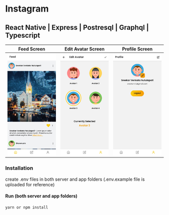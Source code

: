 # Instagram

## React Native | Express | Postresql | Graphql | Typescript

|               Feed Screen                |            Edit Avatar Screen            |              Profile Screen              |
| :--------------------------------------: | :--------------------------------------: | :--------------------------------------: |
| ![](./packages/app/assets/preview/1.jpg) | ![](./packages/app/assets/preview/2.jpg) | ![](./packages/app/assets/preview/3.jpg) |

### Installation

create .env files in both server and app folders
(.env.example file is uploaded for reference)

#### Run (both server and app folders)

    yarn or npm install
